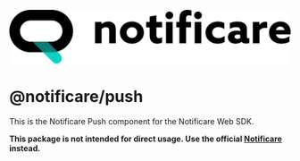[<img src="https://raw.githubusercontent.com/notificare/notificare-sdk-web/main/.assets/logo.png"/>](https://notificare.com)

# @notificare/push

This is the Notificare Push component for the Notificare Web SDK.

**This package is not intended for direct usage. Use the official [Notificare](https://www.npmjs.com/package/notificare) instead.**
